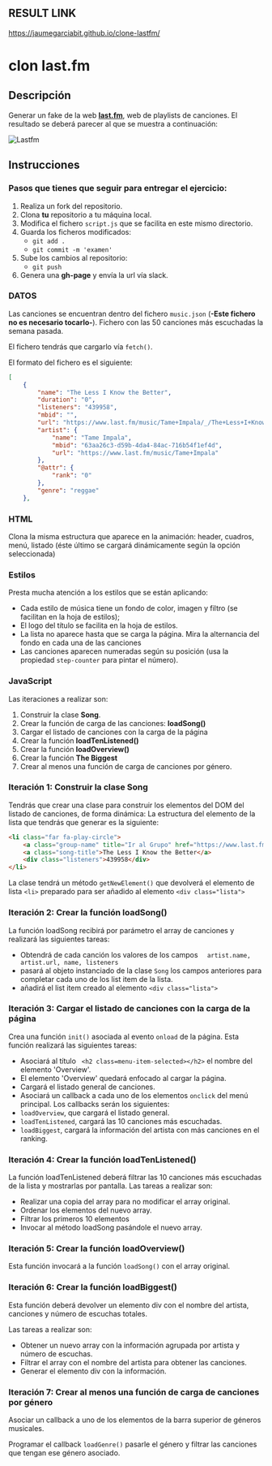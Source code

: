 ## RESULT LINK
https://jaumegarciabit.github.io/clone-lastfm/

# clon last.fm

## Descripción

Generar un fake de la web  **[last.fm](https://www.last.fm/home)**, web de playlists de canciones. El resultado se deberá parecer al que se muestra a continuación:

![Lastfm](https://i.imgur.com/W6lRsdO.gif)


## Instrucciones

### Pasos que tienes que seguir para entregar el ejercicio:

1. Realiza un fork del repositorio.
2. Clona __tu__ repositorio a tu máquina local.
3. Modifica el fichero `script.js` que se facilita en este mismo directorio.
4. Guarda los ficheros modificados:
    - `git add .`
    - `git commit -m 'examen'`
5. Sube los cambios al repositorio:
    - `git push`
6. Genera una __gh-page__ y envía la url vía slack.

### DATOS

Las canciones se encuentran dentro del fichero `music.json` (**-Este fichero no es necesario tocarlo-**). Fichero con las 50 canciones más escuchadas la semana pasada. 

El fichero tendrás que cargarlo vía `fetch()`.

El formato del fichero es el siguiente:

```json
[
    {
        "name": "The Less I Know the Better",
        "duration": "0",
        "listeners": "439958",
        "mbid": "",
        "url": "https://www.last.fm/music/Tame+Impala/_/The+Less+I+Know+the+Better",
        "artist": {
            "name": "Tame Impala",
            "mbid": "63aa26c3-d59b-4da4-84ac-716b54f1ef4d",
            "url": "https://www.last.fm/music/Tame+Impala"
        },
        "@attr": {
            "rank": "0"
        },
        "genre": "reggae"
    },
  ```

### HTML  

Clona la misma estructura que aparece en la animación: header, cuadros, menú, listado (éste último se cargará dinámicamente según la opción seleccionada)

### Estilos
Presta mucha atención a los estilos que se están aplicando:

- Cada estilo de música tiene un fondo de color, imagen y filtro (se facilitan en la hoja de estilos);
- El logo del título se facilita en la hoja de estilos.
- La lista no aparece hasta que se carga la página. Mira la alternancia del fondo en cada una de las canciones
- Las canciones aparecen numeradas según su posición (usa la propiedad `step-counter` para pintar el número).


### JavaScript

Las iteraciones a realizar son:

1. Construir la clase **Song**.
2. Crear la función de carga de las canciones: **loadSong()**
3. Cargar el listado de canciones con la carga de la página
4. Crear la función **loadTenListened()**
5. Crear la función **loadOverview()**
6. Crear la función **The Biggest**
7. Crear al menos una función de carga de canciones por género.

### Iteración 1: Construir la clase Song

Tendrás que crear una clase para construir los elementos del DOM del listado de canciones, de forma dinámica:
La estructura del elemento de la lista que tendrás que generar es la siguiente:

```html
<li class="far fa-play-circle">
    <a class="group-name" title="Ir al Grupo" href="https://www.last.fm/music/Tame+Impala">Tame Impala</a>
    <a class="song-title">The Less I Know the Better</a>
    <div class="listeners">439958</div>
</li>
```
La clase tendrá un método `getNewElement()` que devolverá el elemento de lista `<li>` preparado para ser añadido al elemento `<div class="lista">`

### Iteración 2: Crear la función loadSong()

La función loadSong recibirá por parámetro el array de canciones y realizará las siguientes tareas:
- Obtendrá de cada canción los valores de los campos `  artist.name, artist.url, name, listeners` 
- pasará al objeto instanciado de la clase `Song` los campos anteriores para completar cada uno de los list item de la lista.
- añadirá el list item creado al elemento `<div class="lista">`

### Iteración 3: Cargar el listado de canciones con la carga de la página

Crea una función `init()` asociada al evento `onload` de la página. Esta función realizará las siguientes tareas:
- Asociará al título ` <h2 class=menu-item-selected></h2>` el nombre del elemento 'Overview'.
- El elemento 'Overview' quedará enfocado al cargar la página.
- Cargará el listado general de canciones.
- Asociará un callback a cada uno de los elementos `onclick` del menú principal. Los callbacks serán los siguientes:
- `loadOverview`, que cargará el listado general.
- `loadTenListened`,  cargará las 10 canciones más escuchadas.
- `loadBiggest`, cargará la información del artista con más canciones en el ranking.

### Iteración 4: Crear la función **loadTenListened()**

La función loadTenListened deberá filtrar las 10 canciones más escuchadas de la lista y mostrarlas por pantalla.
Las tareas a realizar son:
- Realizar una copia del array para no modificar el array original.
- Ordenar los elementos del nuevo array.
- Filtrar los primeros 10 elementos
- Invocar al método loadSong pasándole el nuevo array.

### Iteración 5: Crear la función **loadOverview()**

Esta función invocará a la función `loadSong()` con el array original.

### Iteración 6: Crear la función loadBiggest()

Esta función deberá devolver un elemento div con el nombre del artista, canciones y número de escuchas totales.

Las tareas a realizar son:
- Obtener un nuevo array con la información agrupada por artista y número de escuchas.
- Filtrar el array con el nombre del artista para obtener las canciones.
- Generar el elemento div con la información.

### Iteración 7: Crear al menos una función de carga de canciones por género

Asociar un callback a uno de los elementos de la barra superior de géneros musicales.

Programar el callback `loadGenre()` pasarle el género y filtrar las canciones que tengan ese género asociado.
